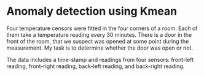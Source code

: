 # Anomaly detection using Kmean

Four temperature censors were fitted in the four corners of a room. Each of them take a temperature reading every 30 minutes. There is a door in the front of the room, that we suspect was opened at some point during the measurement. My task is to determine whether the door was open or not. 

The data includes a time-stamp and readings from four sensors: front-left reading, front-right reading, back-left reading, and back-right reading.
